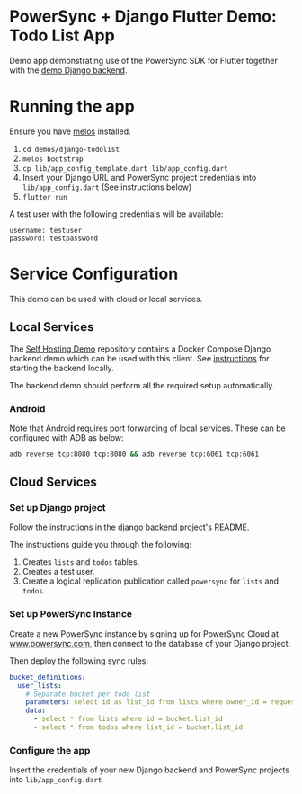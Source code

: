# PowerSync + Django Flutter Demo: Todo List App

Demo app demonstrating use of the PowerSync SDK for Flutter together with the [demo Django backend](https://github.com/powersync-ja/powersync-django-backend-todolist-demo).

# Running the app

Ensure you have [melos](https://melos.invertase.dev/~melos-latest/getting-started) installed.

1. `cd demos/django-todolist`
2. `melos bootstrap`
3. `cp lib/app_config_template.dart lib/app_config.dart`
4. Insert your Django URL and PowerSync project credentials into `lib/app_config.dart` (See instructions below)
5. `flutter run`

A test user with the following credentials will be available:

```
username: testuser
password: testpassword
```

# Service Configuration

This demo can be used with cloud or local services.

## Local Services

The [Self Hosting Demo](https://github.com/powersync-ja/self-host-demo) repository contains a Docker Compose Django backend demo which can be used with this client.
See [instructions](https://github.com/powersync-ja/self-host-demo/blob/main/demos/django/README.md) for starting the backend locally.

The backend demo should perform all the required setup automatically.

### Android

Note that Android requires port forwarding of local services. These can be configured with ADB as below:

```bash
adb reverse tcp:8080 tcp:8080 && adb reverse tcp:6061 tcp:6061
```

## Cloud Services

### Set up Django project

Follow the instructions in the django backend project's README.

The instructions guide you through the following:

1. Creates `lists` and `todos` tables.
2. Creates a test user.
3. Create a logical replication publication called `powersync` for `lists` and `todos`.

### Set up PowerSync Instance

Create a new PowerSync instance by signing up for PowerSync Cloud at www.powersync.com, then connect to the database of your Django project.

Then deploy the following sync rules:

```yaml
bucket_definitions:
  user_lists:
    # Separate bucket per todo list
    parameters: select id as list_id from lists where owner_id = request.user_id()
    data:
      - select * from lists where id = bucket.list_id
      - select * from todos where list_id = bucket.list_id
```

### Configure the app

Insert the credentials of your new Django backend and PowerSync projects into `lib/app_config.dart`
